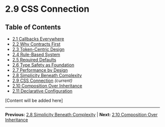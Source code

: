 # 2.9 CSS Connection

## Table of Contents
- [2.1 Callbacks Everywhere](./2.1-callbacks-everywhere.md)
- [2.2 Why Contracts First](./2.2-why-contracts-first.md)
- [2.3 Token-Centric Design](./2.3-token-centric-design.md)
- [2.4 Rule-Based System](./2.4-rule-based-system.md)
- [2.5 Required Defaults](./2.5-required-defaults.md)
- [2.6 Type Safety as Foundation](./2.6-type-safety-as-foundation.md)
- [2.7 Performance by Design](./2.7-performance-by-design.md)
- [2.8 Simplicity Beneath Complexity](./2.8-simplicity-beneath-complexity.md)
- [2.9 CSS Connection](./2.9-css-connection.md) *(current)*
- [2.10 Composition Over Inheritance](./2.10-composition-over-inheritance.md)
- [2.11 Declarative Configuration](./2.11-declarative-configuration.md)

[Content will be added here]

---

**Previous:** [2.8 Simplicity Beneath Complexity](./2.8-simplicity-beneath-complexity.md) | **Next:** [2.10 Composition Over Inheritance](./2.10-composition-over-inheritance.md)
